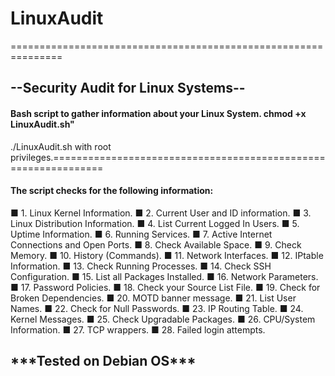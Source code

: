# LinuxAudit
<p>===============================================================</p>
<h2>--Security Audit for Linux Systems--</h2>
<p></p>
<p><h4>Bash script to gather information about your Linux System.</h4</p>
<h4Open the terminal and enter the following command</h4
<h4<em>chmod +x LinuxAudit.sh"</em></h4
<h4Execute <em>./LinuxAudit.sh</em> with root privileges.</h4
<p>===============================================================</p>
<p><h4>The script checks for the following information:</h4></p>

&#9632; 1. Linux Kernel Information. &#9632; 2. Current User and ID information. &#9632; 3. Linux Distribution Information. &#9632; 4. List Current Logged In Users.  &#9632; 5. Uptime Information. &#9632; 6. Running Services. &#9632; 7. Active Internet Connections and Open Ports. &#9632; 8. Check Available Space. &#9632; 9. Check Memory. &#9632; 10. History (Commands). &#9632; 11. Network Interfaces. &#9632; 12. IPtable Information. &#9632; 13. Check Running Processes. &#9632; 14. Check SSH Configuration. &#9632; 15. List all Packages Installed. &#9632; 16. Network Parameters. &#9632; 17. Password Policies. &#9632; 18. Check your Source List File. &#9632; 19. Check for Broken Dependencies. &#9632; 20. MOTD banner message. &#9632; 21. List User Names. &#9632; 22. Check for Null Passwords. &#9632; 23. IP Routing Table.  &#9632; 24. Kernel Messages. &#9632; 25. Check Upgradable Packages. &#9632; 26. CPU/System Information. &#9632; 27. TCP wrappers. &#9632; 28. Failed login attempts.


<p><h2>***Tested on Debian OS***</p></h2>

